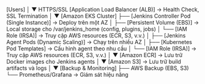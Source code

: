 [Users]
  │
  ▼ HTTPS/SSL
[Application Load Balancer (ALB)] → Health Check, SSL Termination
  │
  ▼
[Amazon EKS Cluster]
  ├── [Jenkins Controller Pod (Single Instance)] → Deploy trên một AZ
  │    ├── [Persistent Volume (EBS)] → Local storage cho /var/jenkins_home (config, plugins, jobs)
  │    └── [IAM Role (IRSA)] → Truy cập AWS resources (ECR, S3, v.v.)
  │
  ├── [Jenkins Agent Pods (Dynamic Scaling)] → Chạy trên nhiều AZ
  │    ├── [Kubernetes Pod Templates] → Cấu hình agent theo nhu cầu
  │    └── [IAM Role (IRSA)] → Truy cập AWS resources (ECR, S3, v.v.)
  │
  ▼
[Amazon ECR] → Lưu trữ Docker images cho Jenkins agents
  │
  ▼
[Amazon S3] → Lưu trữ build artifacts và logs
  │
  ▼
[Backup & Monitoring]
  ├── AWS Backup (EBS, S3)
  └── Prometheus/Grafana → Giám sát hiệu năng
